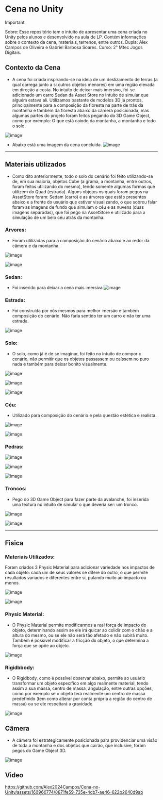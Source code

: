 # Cena no Unity
 >[!Important]
 > Sobre: Esse repositório tem o intuito de apresentar uma cena criada no Unity pelos alunos e desenvolvido na aula de LP. Contém informações sobre o contexto da cena, materiais, terrenos, entre outros.
 > Dupla: Alex Campos de Oliveira e Gabriel Barbosa Soares.
 > Curso: 2° Mtec Jogos Digitais.

## Contexto da Cena
 * A cena foi criada inspirando-se na ideia de um deslizamento de terras (a qual carrega junto a si outros objetos menores) em uma região elevada em direção a costa. No intuito de deixar mais imersivo, foi-se adicionado um carro Sedan da Asset Store no intuito de simular que alguém estava ali. Utilizamos bastante de modelos 3D já prontos, principalmente para a composição da floresta na parte de trás da montanha e também da floresta abaixo da câmera posicionada, mas algumas partes do projeto foram feitos pegando do 3D Game Object, como por exemplo: O que está caindo da montanha, a montanha e todo o solo.
   
 ![image](https://github.com/Alex2024Campos/Cena-no-Unity/assets/160960774/b643b91b-97dd-421c-9d3e-6136b3fbfeca)
 
* Abaixo está uma imagem da cena concluida.
![image](https://github.com/Alex2024Campos/Cena-no-Unity/assets/160960774/e346f499-088c-4692-8a62-f5faebb447f9)


________________________________________________________________________________________________________________________________________


## Materiais utilizados
* Como dito anteriormente, todo o solo do cenário foi feito utilizando-se de, em sua maioria, objetos Cube (a grama, a montanha, entre outros, foram feitos utilizando do mesmo), tendo somente algumas formas que utilizem do Quad (estrada). Alguns objetos os quais foram pegos na AssetStore foram: Sedam (carro) e as árvores que estão presentes abaixo e a frente do usuário que estiver visualizando, o que sobrou falar foram as imagens de fundo que simulam o céu e as nuvens (duas imagens separadas), que foi pego na AssetStore e utilizado para a simulação de um belo céu atrás da montanha.

### Árvores:
* Foram utilizadas para a composição do cenário abaixo e ao redor da câmera e da montanha.
  
![image](https://github.com/Alex2024Campos/Cena-no-Unity/assets/160960774/36bfbd26-d696-490e-8e67-fa53dedb8343)

![image](https://github.com/Alex2024Campos/Cena-no-Unity/assets/160960774/8b3cf904-4387-4855-a847-d87ddc4e89d4)

### Sedan:
* Foi inserido para deixar a cena mais imersiva
![image](https://github.com/Alex2024Campos/Cena-no-Unity/assets/160960774/5ff43963-902b-4fff-b7c4-8184efb0dea7)


### Estrada: 
* Foi construída por nós mesmos para melhor imersão e também composição do cenário. Não faria sentido ter um carro e não ter uma estrada.
  
 ![image](https://github.com/Alex2024Campos/Cena-no-Unity/assets/160960774/b1442d63-fd81-4503-bfe0-86f359c57e16)

### Solo:
* O solo, como já é de se imaginar, foi feito no intuito de compor o cenário, não permitir que os objetos passassem ou caíssem no puro nada e também para deixar bonito visualmente.

![image](https://github.com/Alex2024Campos/Cena-no-Unity/assets/160960774/763b1f05-2797-4aaa-999f-469e1c1ebe90)

![image](https://github.com/Alex2024Campos/Cena-no-Unity/assets/160960774/49d8aeb5-04ba-400e-b599-7f2a454b9f91)

![image](https://github.com/Alex2024Campos/Cena-no-Unity/assets/160960774/ec987770-e061-495c-82ac-d3deae083532)



### Céu:
* Utilizado para composição do cenário e pela questão estética e realista.

![image](https://github.com/Alex2024Campos/Cena-no-Unity/assets/160960774/98edb36f-0276-4d8e-9595-3343fd4c3efc)

![image](https://github.com/Alex2024Campos/Cena-no-Unity/assets/160960774/9c9ac96b-61e8-4138-b182-d8122e2ba6ad)


### Pedras: 

![image](https://github.com/Alex2024Campos/Cena-no-Unity/assets/160960774/2dcf2d59-3e16-4157-a7be-208dbc95818d)

![image](https://github.com/Alex2024Campos/Cena-no-Unity/assets/160960774/7409428b-1ee0-4834-9da7-40c4706116dc)

![image](https://github.com/Alex2024Campos/Cena-no-Unity/assets/160960774/4def9a3f-6e68-4f1d-8784-0a607419b2b9)


### Troncos:
* Pego do 3D Game Object para fazer parte da avalanche, foi inserida uma textura no intuito de simular o que deveria ser: um tronco.

![image](https://github.com/Alex2024Campos/Cena-no-Unity/assets/160960774/ce3de838-8a27-44d7-a0ba-aa43faa1c842)

![image](https://github.com/Alex2024Campos/Cena-no-Unity/assets/160960774/021d1544-7a4c-4734-87c2-8f42a089cfe9)


________________________________________________________________________________________________________________________________________

## Fisica

### Materiais Utilizados:
 Foram criados 3 Physic Material para adicionar variedade nos impactos de cada objeto: cada um de seus valores se difere do outro, o que permite resultados variados e diferentes entre si, pulando muito ao impacto ou menos.
 
![image](https://github.com/Alex2024Campos/Cena-no-Unity/assets/160960774/78d2c55a-11d3-4652-a0fd-f6e92392c977)

![image](https://github.com/Alex2024Campos/Cena-no-Unity/assets/160960774/d9b6bc9e-ce17-43e8-a01e-e07e39fe288b)


 ### Physic Material:
* O Physic Material permite modificarmos a real força de impacto do objeto, determinando assim se ele irá quicar ao colidir com o chão e a altura do mesmo, ou se ele não será tão afetado e não subirá muito. Também é possível modificar a fricção do objeto, o que determina a força que se opõe ao objeto.
  
![image](https://github.com/Alex2024Campos/Cena-no-Unity/assets/160960774/18904bb6-e721-4bd6-9fcd-fc1fc8c03ebb)


 ### Rigidbbody:
 * O Rigidbody, como é possível observar abaixo, permite ao usuário transformar um objeto específico em algo realmente material, tendo assim a sua massa, centro de massa, angulação, entre outras opções, como por exemplo se o objeto terá realmente um centro de massa predefinido (tem como alterar por conta própria a região do centro de massa) ou se ele respeitará a gravidade.

![image](https://github.com/Alex2024Campos/Cena-no-Unity/assets/160960774/63e28b39-f2ad-46d5-a2a4-e015403a873f)


## Câmera
 * A câmera foi estrategicamente posicionada para providenciar uma visão de toda a montanha e dos objetos que cairão, que inclusive, foram pegos do Game Object 3D.
   
![image](https://github.com/Alex2024Campos/Cena-no-Unity/assets/160960774/353abd81-1d3e-4907-81d9-5709293a875d)


## Video
https://github.com/Alex2024Campos/Cena-no-Unity/assets/160960774/8871fe59-735e-4cb7-ae46-622b2640d9ab
